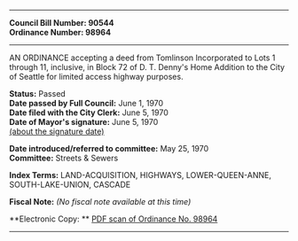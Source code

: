 * * * * *  
  
**Council Bill Number: [](#h0)[](#h2)90544**   
**Ordinance Number: 98964**  
  
* * * * *  
  
AN ORDINANCE accepting a deed from Tomlinson Incorporated to Lots 1 through 11, inclusive, in Block 72 of D. T. Denny's Home Addition to the City of Seattle for limited access highway purposes.  
  
**Status:** Passed   
**Date passed by Full Council:** June 1, 1970   
**Date filed with the City Clerk:** June 5, 1970   
**Date of Mayor's signature:** June 5, 1970   
[(about the signature date)](/~public/approvaldate.htm)   
  
  
**Date introduced/referred to committee:** May 25, 1970   
**Committee:** Streets & Sewers   
  
**Index Terms:** LAND-ACQUISITION, HIGHWAYS, LOWER-QUEEN-ANNE, SOUTH-LAKE-UNION, CASCADE  
  
**Fiscal Note:** *(No fiscal note available at this time)*  
  
**Electronic Copy: ** [PDF scan of Ordinance No. 98964](/~archives/Ordinances/Ord_98964.pdf)  
  
* * * * *  
